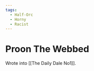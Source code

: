```yaml
---
tags:
  - Half-Orc
  - Horny
  - Racist
---
```

# Proon The Webbed 

Wrote into [[The Daily Dale No1]].